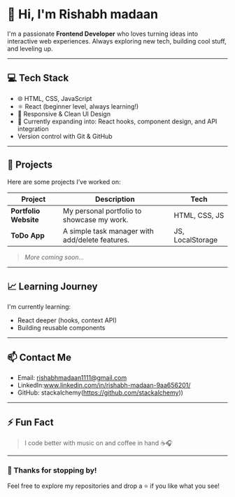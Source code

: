 # 👋 Hi, I'm Rishabh madaan

I'm a passionate **Frontend Developer** who loves turning ideas into interactive web experiences. Always exploring new tech, building cool stuff, and leveling up.

---

## 💻 Tech Stack

- 🌐 HTML, CSS, JavaScript  
- ⚛️ React (beginner level, always learning!)  
- 🎨 Responsive & Clean UI Design  
- 🧠 Currently expanding into: React hooks, component design, and API integration
-  Version control with Git & GitHub

---

## 🚀 Projects

Here are some projects I’ve worked on:

| Project | Description | Tech |
|--------|-------------|------|
| **Portfolio Website** | My personal portfolio to showcase my work. | HTML, CSS, JS |
| **ToDo App** | A simple task manager with add/delete features. | JS, LocalStorage |


> *More coming soon...*

---

## 📈 Learning Journey

I'm currently learning:
- React deeper (hooks, context API)
- Building reusable components


---

## 📫 Contact Me

- Email: rishabhmadaan1111@gmail.com
- LinkedIn:www.linkedin.com/in/rishabh-madaan-9aa656201/
- GitHub: stackalchemy(https://github.com/stackalchemy))

---

## ⚡ Fun Fact

> I code better with music on and coffee in hand ☕🎧

---

### 🌟 Thanks for stopping by!
Feel free to explore my repositories and drop a ⭐️ if you like what you see!
